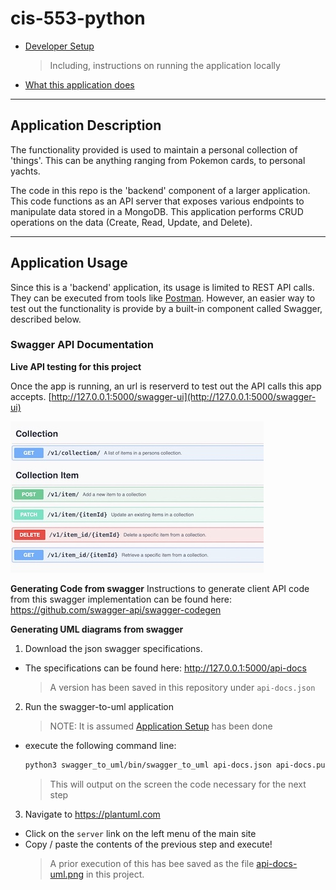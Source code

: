 # cis-553-python
* [Developer Setup](/DEVELOPER_SETUP.md)
   > Including, instructions on running the application locally
* [What this application does](#application-usage)

---
## Application Description

The functionality provided is used to maintain a personal collection of 'things'. This can be anything ranging from Pokemon cards, to personal yachts. 

The code in this repo is the 'backend' component of a larger application. 
This code functions as an API server that exposes various endpoints to manipulate data stored in a MongoDB. 
This application performs CRUD operations on the data (Create, Read, Update, and Delete). 

---
## Application Usage

Since this is a 'backend' application, its usage is limited to REST API calls. They can be executed from tools like [Postman](https://www.postman.com). 
However, an easier way to test out the functionality is provide by a built-in component called Swagger, described below.


### Swagger API Documentation  

**Live API testing for this project**

Once the app is running, an url is reserverd to test out the API calls this app accepts. [http://127.0.0.1:5000/swagger-ui](http://127.0.0.1:5000/swagger-ui)  

![Swagger Example](/_images/swagger-example.jpg)

**Generating Code from swagger**
Instructions to generate client API code from this swagger implementation can be found here:  https://github.com/swagger-api/swagger-codegen

**Generating UML diagrams from swagger**
1. Download the json swagger specifications. 
  * The specifications can be found here: http://127.0.0.1:5000/api-docs
    > A version has been saved in this repository under `api-docs.json`
2. Run the swagger-to-uml application
    > NOTE: It is assumed [Application Setup](/DEVELOPER_SETUP.md#application-setup) has been done
  * execute the following command line:
    ```sh
    python3 swagger_to_uml/bin/swagger_to_uml api-docs.json api-docs.puml
    ```
    > This will output on the screen the code necessary for the next step
3. Navigate to https://plantuml.com
  * Click on the `server` link on the left menu of the main site
  * Copy / paste the contents of the previous step and execute!
    > A prior execution of this has bee saved as the file [api-docs-uml.png](api-docs-uml.png) in this project.